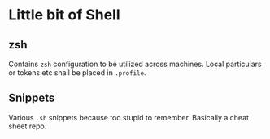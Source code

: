 # Little bit of Shell

## zsh
Contains `zsh` configuration to be utilized across machines. Local particulars or tokens etc shall be placed in `.profile`.

## Snippets
Various `.sh` snippets because too stupid to remember. Basically a cheat sheet repo.
